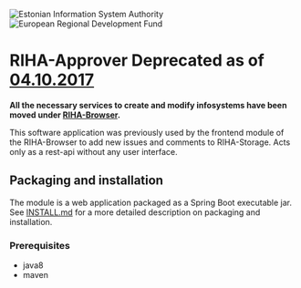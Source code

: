 ![Estonian Information System Authority](https://github.com/e-gov/RIHA-Frontend/raw/master/logo/gov-CVI/lions.png "Estonian Information System Authority") ![European Regional Development Fund](https://github.com/e-gov/RIHA-Frontend/raw/master/logo/EU/EU.png "European Regional Development Fund")

# RIHA-Approver Deprecated as of [04.10.2017](https://github.com/e-gov/RIHA-Browser/releases/tag/v0.7.0)

**All the necessary services to create and modify infosystems have been moved under [RIHA-Browser](https://github.com/e-gov/RIHA-Browser).**

This software application was previously used by the frontend module of the RIHA-Browser to add new issues and comments to RIHA-Storage. Acts only as a rest-api without any user interface.

## Packaging and installation

The module is a web application packaged as a Spring Boot executable jar. See [INSTALL.md](INSTALL.md) for a more detailed description on packaging and installation.

### Prerequisites

- java8
- maven

